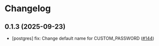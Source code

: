 # Changelog

## 0.1.3 (2025-09-23)

* [postgres] fix: Change default name for CUSTOM_PASSWORD ([#144](https://github.com/CloudPirates-io/helm-charts/pull/144))
